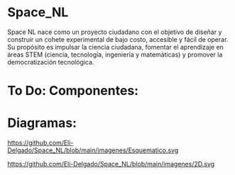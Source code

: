 # Space_NL
Space NL nace como un proyecto ciudadano con el objetivo de diseñar y construir un cohete experimental de bajo costo, accesible y fácil de operar. Su propósito es impulsar la ciencia ciudadana, fomentar el aprendizaje en áreas STEM (ciencia, tecnología, ingeniería y matemáticas) y promover la democratización tecnológica.

# To Do: Componentes:

# Diagramas:

https://github.com/Eli-Delgado/Space_NL/blob/main/imagenes/Esquematico.svg

https://github.com/Eli-Delgado/Space_NL/blob/main/imagenes/2D.svg
